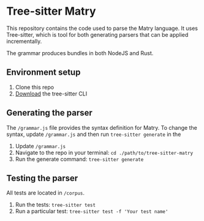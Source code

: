 
# Tree-sitter Matry

This repository contains the code used to parse the Matry language.
It uses Tree-sitter, which is tool for both generating parsers that can be applied incrementally.

The grammar produces bundles in both NodeJS and Rust.

## Environment setup

1. Clone this repo
2. [Download](https://tree-sitter.github.io/tree-sitter/creating-parsers) the tree-sitter CLI

## Generating the parser

The `/grammar.js` file provides the syntax definition for Matry.
To change the syntax, update `/grammar.js` and then run `tree-sitter generate` in the 

1. Update `/grammar.js`
2. Navigate to the repo in your terminal: `cd ./path/to/tree-sitter-matry`
3. Run the generate command: `tree-sitter generate`

## Testing the parser

All tests are located in `/corpus`.

1. Run the tests: `tree-sitter test`
2. Run a particular test: `tree-sitter test -f 'Your test name'`
